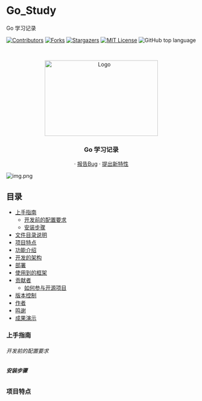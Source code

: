 # Go_Study
Go 学习记录

<!-- PROJECT SHIELDS -->

[![Contributors][contributors-shield]][contributors-url]
[![Forks][forks-shield]][forks-url]
[![Stargazers][stars-shield]][stars-url]
[![MIT License][license-shield]][license-url]
![GitHub top language](https://img.shields.io/github/languages/top/hakusai22/Go_Study?style=for-the-badge)

<!-- PROJECT LOGO -->
<br />



<p align="center">
    <a href="https://github.com/hakusai22/Go_Study/">
    <img src="https://fastly.jsdelivr.net/gh/hakusai22/Go_Study/cover.png" alt="Logo" width="300" height="200">
    </a>
    <h3 align="center">Go 学习记录</h3>
  <p align="center">
    ·
    <a href="https://github.com/hakusai22/Go_Study/issues">报告Bug</a>
    ·
    <a href="https://github.com/hakusai22/Go_Study/issues">提出新特性</a>
  </p>

<!-- links -->
[your-project-path]:hakusai22/Go_Study
[contributors-shield]: https://img.shields.io/github/contributors/hakusai22/Go_Study.svg?style=for-the-badge
[contributors-url]: https://github.com/hakusai22/Go_Study/graphs/contributors
[forks-shield]: https://img.shields.io/github/forks/hakusai22/Go_Study.svg?style=for-the-badge
[forks-url]: https://github.com/hakusai22/Go_Study/network/members
[stars-shield]: https://img.shields.io/github/stars/hakusai22/Go_Study.svg?style=for-the-badge
[stars-url]: https://github.com/hakusai22/Go_Study/stargazers
[issues-shield]: https://img.shields.io/github/issues/hakusai22/Go_Study.svg?style=for-the-badge
[issues-url]: https://img.shields.io/github/issues/hakusai22/Go_Study.svg
[license-shield]: https://img.shields.io/github/license/hakusai22/Go_Study.svg?style=for-the-badge
[license-url]: https://github.com/hakusai22/Go_Study/blob/master/LICENSE
[linkedin-shield]: https://img.shields.io/badge/-LinkedIn-black.svg?style=for-the-badge&logo=linkedin&colorB=555
[linkedin-url]: https://linkedin.com/in/xxxx

![img.png](https://fastly.jsdelivr.net/gh/hakusai22/Go_Study/image/img3.png)


## 目录

- [上手指南](#上手指南)
    - [开发前的配置要求](#开发前的配置要求)
    - [安装步骤](#安装步骤)
- [文件目录说明](#文件目录说明)
- [项目特点](#项目特点)
- [功能介绍](#功能介绍)
- [开发的架构](#开发的架构)
- [部署](#部署)
- [使用到的框架](#使用到的框架)
- [贡献者](#贡献者)
    - [如何参与开源项目](#如何参与开源项目)
- [版本控制](#版本控制)
- [作者](#作者)
- [鸣谢](#鸣谢)
- [成果演示](#成果演示)


### 上手指南

###### 开发前的配置要求

###### **安装步骤**


### 项目特点